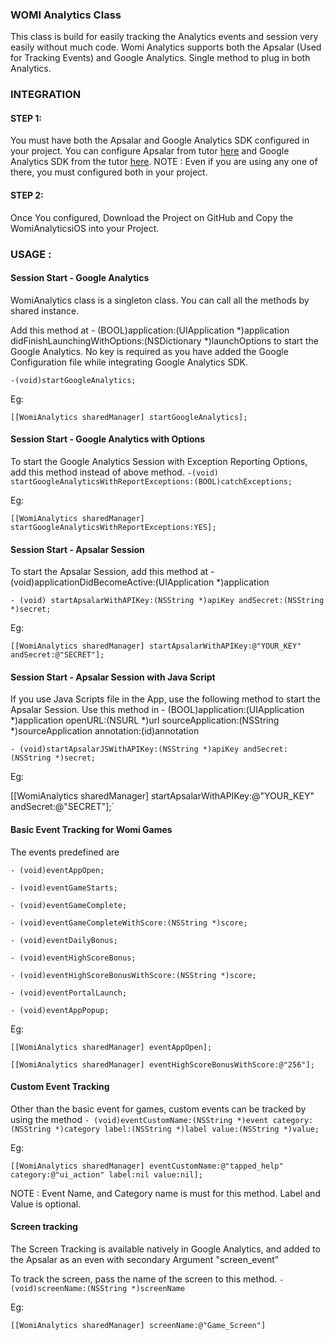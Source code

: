 ### WOMI Analytics Class
This class is build for easily tracking the Analytics events and session very easily without much code. Womi Analytics supports both the Apsalar (Used for Tracking Events) and Google Analytics. Single method to plug in both Analytics.

### INTEGRATION
#### STEP 1:
You must have both the Apsalar and Google Analytics SDK configured in your project. You can configure Apsalar from tutor [here](http://support.apsalar.com/customer/portal/articles/717510-integrating-the-ios-sdk) and Google Analytics SDK from the tutor [here](https://developers.google.com/analytics/devguides/collection/ios/v3/?configured).
NOTE : Even if you are using any one of there, you must configured both in your project.

#### STEP 2:
Once You configured, Download the Project on GitHub and  Copy the WomiAnalyticsiOS into your Project.

### USAGE :
#### Session Start -  Google Analytics
WomiAnalytics class is a singleton class. You can call all the methods by shared instance. 

Add this method at - (BOOL)application:(UIApplication *)application didFinishLaunchingWithOptions:(NSDictionary *)launchOptions to start the Google Analytics. No key is required as you have added the Google Configuration file while integrating Google Analytics SDK.

`-(void)startGoogleAnalytics;`

Eg:

`[[WomiAnalytics sharedManager] startGoogleAnalytics];`

#### Session Start - Google Analytics with Options
To start the Google Analytics Session with Exception Reporting Options, add this method instead of above method.
`-(void) startGoogleAnalyticsWithReportExceptions:(BOOL)catchExceptions;`

Eg:

`[[WomiAnalytics sharedManager] startGoogleAnalyticsWithReportExceptions:YES];`

#### Session Start -  Apsalar Session
To start the Apsalar Session, add this method at - (void)applicationDidBecomeActive:(UIApplication *)application

`- (void) startApsalarWithAPIKey:(NSString *)apiKey andSecret:(NSString *)secret;`

Eg:

`[[WomiAnalytics sharedManager] startApsalarWithAPIKey:@"YOUR_KEY" andSecret:@"SECRET"];`

#### Session Start - Apsalar Session with Java Script
If you use Java Scripts file in the App, use the following method to start the Apsalar Session. Use this method in - (BOOL)application:(UIApplication *)application openURL:(NSURL *)url sourceApplication:(NSString *)sourceApplication annotation:(id)annotation

`- (void)startApsalarJSWithAPIKey:(NSString *)apiKey andSecret:(NSString *)secret;`

Eg:

[[WomiAnalytics sharedManager] startApsalarWithAPIKey:@"YOUR_KEY" andSecret:@"SECRET"];`

#### Basic Event Tracking for Womi Games 

The events predefined are 

`- (void)eventAppOpen;`

`- (void)eventGameStarts;`

`- (void)eventGameComplete;`

`- (void)eventGameCompleteWithScore:(NSString *)score;`

`- (void)eventDailyBonus;`

`- (void)eventHighScoreBonus;`

`- (void)eventHighScoreBonusWithScore:(NSString *)score;`

`- (void)eventPortalLaunch;`

`- (void)eventAppPopup;`

Eg:

`[[WomiAnalytics sharedManager] eventAppOpen];`

`[[WomiAnalytics sharedManager] eventHighScoreBonusWithScore:@"256"];`

#### Custom Event Tracking

Other than the basic event for games, custom events can be tracked by using the method
`- (void)eventCustomName:(NSString *)event category:(NSString *)category label:(NSString *)label value:(NSString *)value;`

Eg:

`[[WomiAnalytics sharedManager] eventCustomName:@"tapped_help" category:@"ui_action" label:nil value:nil];`

NOTE : Event Name, and Category name is must for this method. Label and Value is optional. 

#### Screen tracking
The Screen Tracking is available natively in Google Analytics, and added to the Apsalar as an even with secondary Argument "screen_event"

To track the screen, pass the name of the screen to this method.
`- (void)screenName:(NSString *)screenName`

Eg:

`[[WomiAnalytics sharedManager] screenName:@"Game_Screen"]`

